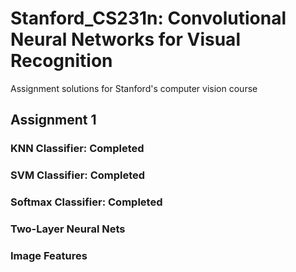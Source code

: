 # Stanford_CS231n: Convolutional Neural Networks for Visual Recognition
Assignment solutions for Stanford's computer vision course

## Assignment 1
### KNN Classifier: Completed
### SVM Classifier: Completed
### Softmax Classifier: Completed
### Two-Layer Neural Nets
### Image Features 
